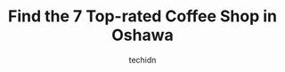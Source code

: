 ---
layout: ampstory
image: https://i0.wp.com/www.auto.or.id/wp-content/uploads/2023/06/cork-bean-0-oshawa-1686324419.jpeg?resize=640,853
author: techidn
featured: false
description: Oshawa, Ontario, Canada is a haven for Coffee Shop enthusiasts, boasting an impressive array of 7 top-notch establishments. Whether youre a seasoned connoisseur or simply curious to explore
title: Find the 7 Top-rated Coffee Shop in Oshawa
cover:
   title: Find the 7 Top-rated Coffee Shop in Oshawa
   subtitle: AUTO.OR.ID
   background: https://www.auto.or.id/wp-content/uploads/2023/06/cork-bean-0-oshawa-1686324419.jpeg

pages: 
 - layout: thirds
   top: <h1>#1 Brew Wizards Board Game Café</h1>
   bottom: "<p>Good place for a games night with friends. Slightly expensive but very friendly staff.You can spend hours here and still not get bored.Things to note 📝- Good selection</p>"
   background: https://www.auto.or.id/wp-content/uploads/2023/06/cork-bean-1-oshawa-1686324420.jpeg
   backgroundblur: true
 - layout: thirds
   top: <h1>#2 Cork & Bean</h1>
   bottom: "<p>8 Simcoe St N, Oshawa, ON L1G 4R8, Canada</p>"
   background: https://www.auto.or.id/wp-content/uploads/2023/06/cork-bean-2-oshawa-1686324420.jpeg
   cta:
      link: https://www.auto.or.id/find-the-7-top-rated-coffee-shop-in-oshawa/
      text: Find the 7 Top-rated Coffee Shop in Oshawa
 - layout: thirds
   top: <h1>#3 Starbucks</h1>
   bottom: "<p>575 Laval Dr, Oshawa, ON L1J 0B5, Canada</p>"
   background: https://images.unsplash.com/photo-1653047256226-5abbfa82f1d7?ixlib=rb-4.0.3&ixid=MnwxMjA3fDB8MHxwaG90by1wYWdlfHx8fGVufDB8fHx8&auto=format&fit=crop&w=640&h=853&q=80
   cta:
      link: https://www.auto.or.id/find-the-7-top-rated-coffee-shop-in-oshawa/
      text: Find the 7 Top-rated Coffee Shop in Oshawa
 - layout: thirds
   top: <h1>#4 Coffee Culture Café & Eatery</h1>
   bottom: "<p>555 Rossland Rd E, Oshawa, ON L1K 1K8, Canada</p>"
   background: https://images.unsplash.com/photo-1604755940508-42d673803330?ixlib=rb-4.0.3&ixid=MnwxMjA3fDB8MHxwaG90by1wYWdlfHx8fGVufDB8fHx8&auto=format&fit=crop&w=640&h=853&q=80
   cta:
      link: https://www.auto.or.id/find-the-7-top-rated-coffee-shop-in-oshawa/
      text: Find the 7 Top-rated Coffee Shop in Oshawa
 - layout: thirds
   top: <h1>#5 Coffee Culture Cafe & Eatery</h1>
   bottom: "<p>22 King St W, Oshawa, ON L1H 1A1, Canada</p>"
   background: https://images.unsplash.com/photo-1607120349427-e3146fe0a68f?ixlib=rb-4.0.3&ixid=MnwxMjA3fDB8MHxwaG90by1wYWdlfHx8fGVufDB8fHx8&auto=format&fit=crop&w=640&h=853&q=80
   cta:
      link: https://www.auto.or.id/find-the-7-top-rated-coffee-shop-in-oshawa/
      text: Find the 7 Top-rated Coffee Shop in Oshawa
 - layout: thirds
   top: <h1>#6 Markcol Oshawa</h1>
   bottom: "<p>1170 Simcoe St N, Oshawa, ON L1G 4W8, Canada</p>"
   background: https://images.unsplash.com/photo-1493238792000-8113da705763?ixlib=rb-4.0.3&ixid=MnwxMjA3fDB8MHxwaG90by1wYWdlfHx8fGVufDB8fHx8&auto=format&fit=crop&w=640&h=853&q=80
   cta:
      link: https://www.auto.or.id/find-the-7-top-rated-coffee-shop-in-oshawa/
      text: Find the 7 Top-rated Coffee Shop in Oshawa
 - layout: thirds
   top: <h1>#7 Starbucks</h1>
   bottom: "<p>2670 Simcoe St N, Oshawa, ON L1L 0C1, Canada</p>"
   background: https://images.unsplash.com/photo-1603745716263-84cfdb9f366d?ixlib=rb-4.0.3&ixid=MnwxMjA3fDB8MHxwaG90by1wYWdlfHx8fGVufDB8fHx8&auto=format&fit=crop&w=640&h=853&q=80
   cta:
      link: https://www.auto.or.id/find-the-7-top-rated-coffee-shop-in-oshawa/
      text: Find the 7 Top-rated Coffee Shop in Oshawa
 - layout: thirds
   middle: Continue reading...
   background: https://images.unsplash.com/photo-1573806719978-9f22b2360fad?ixlib=rb-4.0.3&ixid=MnwxMjA3fDB8MHxwaG90by1wYWdlfHx8fGVufDB8fHx8&auto=format&fit=crop&w=640&h=853&q=80
   cta:
      link: https://www.auto.or.id/find-the-7-top-rated-coffee-shop-in-oshawa/
      text: Find the 7 Top-rated Coffee Shop in Oshawa

---